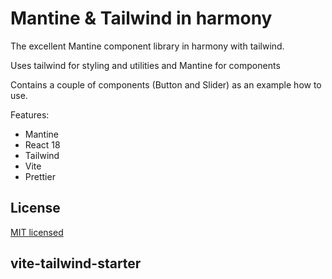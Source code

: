 # Mantine & Tailwind in harmony

The excellent Mantine component library in harmony with tailwind.

Uses tailwind for styling and utilities and Mantine for components

Contains a couple of components (Button and Slider) as an example how to use.

Features:

- Mantine
- React 18
- Tailwind
- Vite
- Prettier

## License

[MIT licensed](LICENSE)

## vite-tailwind-starter
